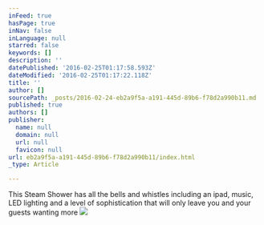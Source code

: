 ```yaml
---
inFeed: true
hasPage: true
inNav: false
inLanguage: null
starred: false
keywords: []
description: ''
datePublished: '2016-02-25T01:17:58.593Z'
dateModified: '2016-02-25T01:17:22.118Z'
title: ''
author: []
sourcePath: _posts/2016-02-24-eb2a9f5a-a191-445d-89b6-f78d2a990b11.md
published: true
authors: []
publisher:
  name: null
  domain: null
  url: null
  favicon: null
url: eb2a9f5a-a191-445d-89b6-f78d2a990b11/index.html
_type: Article

---
```

This Steam Shower has all the bells and whistles including an ipad, music, LED lighting and a level of sophistication that will only leave you and your guests wanting more
![](https://s3-us-west-2.amazonaws.com/the-grid-img/p/146841c92f12f10f11fef86fdda82c07c76f27a6.jpg)